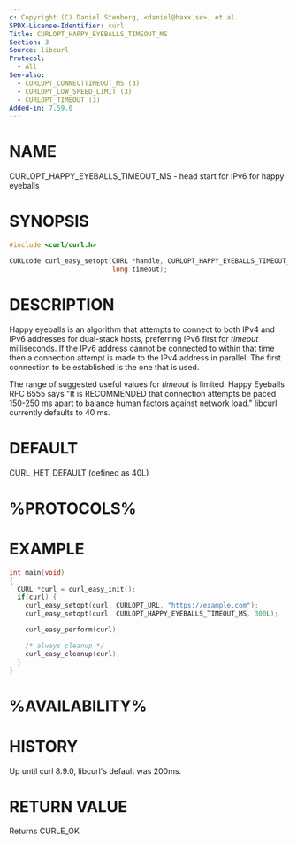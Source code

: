 ```yaml
---
c: Copyright (C) Daniel Stenberg, <daniel@haxx.se>, et al.
SPDX-License-Identifier: curl
Title: CURLOPT_HAPPY_EYEBALLS_TIMEOUT_MS
Section: 3
Source: libcurl
Protocol:
  - All
See-also:
  - CURLOPT_CONNECTTIMEOUT_MS (3)
  - CURLOPT_LOW_SPEED_LIMIT (3)
  - CURLOPT_TIMEOUT (3)
Added-in: 7.59.0
---
```


# NAME

CURLOPT_HAPPY_EYEBALLS_TIMEOUT_MS - head start for IPv6 for happy eyeballs

# SYNOPSIS

~~~c
#include <curl/curl.h>

CURLcode curl_easy_setopt(CURL *handle, CURLOPT_HAPPY_EYEBALLS_TIMEOUT_MS,
                          long timeout);
~~~

# DESCRIPTION

Happy eyeballs is an algorithm that attempts to connect to both IPv4 and IPv6
addresses for dual-stack hosts, preferring IPv6 first for *timeout*
milliseconds. If the IPv6 address cannot be connected to within that time then
a connection attempt is made to the IPv4 address in parallel. The first
connection to be established is the one that is used.

The range of suggested useful values for *timeout* is limited. Happy Eyeballs
RFC 6555 says "It is RECOMMENDED that connection attempts be paced 150-250 ms
apart to balance human factors against network load." libcurl currently
defaults to 40 ms.

# DEFAULT

CURL_HET_DEFAULT (defined as 40L)

# %PROTOCOLS%

# EXAMPLE

~~~c
int main(void)
{
  CURL *curl = curl_easy_init();
  if(curl) {
    curl_easy_setopt(curl, CURLOPT_URL, "https://example.com");
    curl_easy_setopt(curl, CURLOPT_HAPPY_EYEBALLS_TIMEOUT_MS, 300L);

    curl_easy_perform(curl);

    /* always cleanup */
    curl_easy_cleanup(curl);
  }
}
~~~

# %AVAILABILITY%

# HISTORY

Up until curl 8.9.0, libcurl's default was 200ms.

# RETURN VALUE

Returns CURLE_OK
